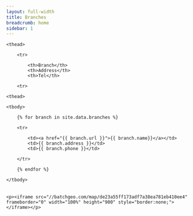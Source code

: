 ```yaml
---
layout: full-width
title: Branches
breadcrumb: home
sidebar: 1
---
```


<table>

    <thead>

        <tr>

            <th>Branch</th>
            <th>Address</th>
            <th>Tel</th>

        <tr>

    <thead>

    <tbody>

        {% for branch in site.data.branches %}

        <tr>

            <td><a href="{{ branch.url }}">{{ branch.name}}</a></td>
            <td>{{ branch.address }}</td>
            <td>{{ branch.phone }}</td>

        </tr>

        {% endfor %}

    </tbody>

</table>

<div class="constrain">

    <p><iframe src="//batchgeo.com/map/de23a55ff173adf7a38ea781eb410ee4" frameborder="0" width="100%" height="900" style="border:none;"></iframe></p>

</div>
